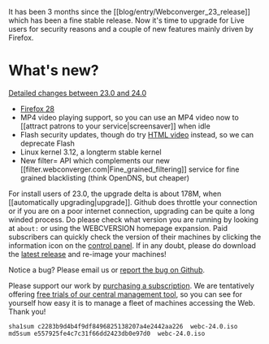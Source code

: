 It has been 3 months since the [[blog/entry/Webconverger_23_release]] which has
been a fine stable release. Now it's time to upgrade for Live users for
security reasons and a couple of new features mainly driven by Firefox.

# What's new?

[Detailed changes between 23.0 and 24.0](https://github.com/webconverger/webc/compare/23.0...24.0)

* [Firefox 28](http://www.mozilla.org/en-US/firefox/28.0/releasenotes/)
* MP4 video playing support, so you can use an MP4 video now to [[attract patrons to your service|screensaver]] when idle
* Flash security updates, though do try [HTML video](http://www.whatwg.org/specs/web-apps/current-work/multipage/the-video-element.html#the-video-element) instead, so we can deprecate Flash
* Linux kernel 3.12, a longterm stable kernel
* New filter= API which complements our new [[filter.webconverger.com|Fine_grained_filtering]] service for fine grained blacklisting (think OpenDNS, but cheaper)

For install users of 23.0, the upgrade delta is about 178M, when
[[automatically upgrading|upgrade]]. Github does throttle your connection or if
you are on a poor internet connection, upgrading can be quite a long winded
process. Do please check what version you are running by looking at `about:` or
using the WEBCVERSION homepage expansion. Paid subscribers can quickly check
the version of their machines by clicking the information icon on the [control
panel](http://www.webconverger.com/screenshots/#managed-machines-scale). If in any
doubt, please do download the [latest release](http://dl.webconverger.com/latest.iso)
and re-image your machines!

Notice a bug? Please email us or [report the bug on Github](https://github.com/webconverger/webc/issues).

Please support our work by [purchasing a
subscription](http://webconverger.com/pricing). We are tentatively offering
[free trials of our central management
tool](https://config.webconverger.com/trial/), so you can see for yourself how
easy it is to manage a fleet of machines accessing the Web. Thank you!

	sha1sum c2283b9d4b4f9df8496825138207a4e2442aa226  webc-24.0.iso
	md5sum e557925fe4c7c31f66dd2423db0e97d0  webc-24.0.iso
